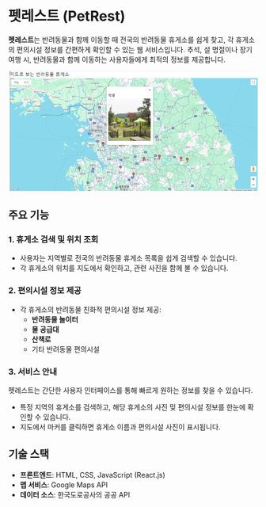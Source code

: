 # 펫레스트 (PetRest)

**펫레스트**는 반려동물과 함께 이동할 때 전국의 반려동물 휴게소를 쉽게 찾고, 각 휴게소의 편의시설 정보를 간편하게 확인할 수 있는 웹 서비스입니다. 추석, 설 명절이나 장기 여행 시, 반려동물과 함께 이동하는 사용자들에게 최적의 정보를 제공합니다.

![구글 맵 API](./public/img/Map.png)

## 주요 기능

### 1. 휴게소 검색 및 위치 조회
- 사용자는 지역별로 전국의 반려동물 휴게소 목록을 쉽게 검색할 수 있습니다.
- 각 휴게소의 위치를 지도에서 확인하고, 관련 사진을 함께 볼 수 있습니다.

### 2. 편의시설 정보 제공
- 각 휴게소의 반려동물 친화적 편의시설 정보 제공:
  - **반려동물 놀이터**
  - **물 공급대**
  - **산책로**
  - 기타 반려동물 편의시설

### 3. 서비스 안내
펫레스트는 간단한 사용자 인터페이스를 통해 빠르게 원하는 정보를 찾을 수 있습니다.
- 특정 지역의 휴게소를 검색하고, 해당 휴게소의 사진 및 편의시설 정보를 한눈에 확인할 수 있습니다.
- 지도에서 마커를 클릭하면 휴게소 이름과 편의시설 사진이 표시됩니다.

## 기술 스택
- **프론트엔드**: HTML, CSS, JavaScript (React.js)
- **맵 서비스**: Google Maps API
- **데이터 소스**: 한국도로공사의 공공 API
